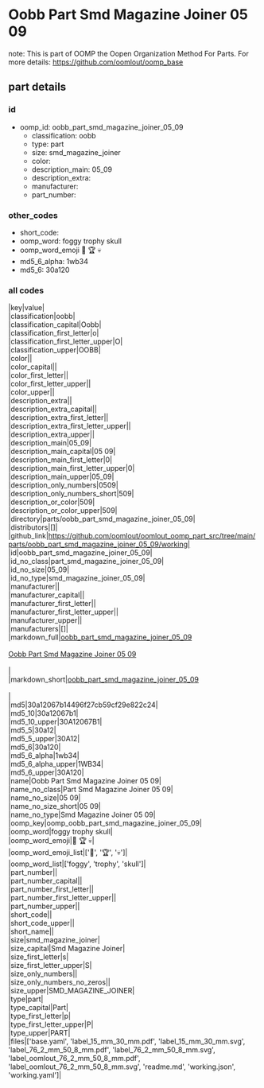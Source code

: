 # Oobb Part Smd Magazine Joiner 05 09  

note: This is part of OOMP the Oopen Organization Method For Parts. For more details: https://github.com/oomlout/oomp_base

##  part details





### id
* oomp_id: oobb_part_smd_magazine_joiner_05_09
  * classification: oobb
  * type: part
  * size: smd_magazine_joiner
  * color: 
  * description_main: 05_09
  * description_extra: 
  * manufacturer: 
  * part_number: 

### other_codes
* short_code: 
* oomp_word: foggy trophy skull
* oomp_word_emoji :foggy: :trophy: :skull:
* md5_6_alpha: 1wb34
* md5_6: 30a120

### all codes 
|key|value|  
|classification|oobb|  
|classification_capital|Oobb|  
|classification_first_letter|o|  
|classification_first_letter_upper|O|  
|classification_upper|OOBB|  
|color||  
|color_capital||  
|color_first_letter||  
|color_first_letter_upper||  
|color_upper||  
|description_extra||  
|description_extra_capital||  
|description_extra_first_letter||  
|description_extra_first_letter_upper||  
|description_extra_upper||  
|description_main|05_09|  
|description_main_capital|05 09|  
|description_main_first_letter|0|  
|description_main_first_letter_upper|0|  
|description_main_upper|05_09|  
|description_only_numbers|0509|  
|description_only_numbers_short|509|  
|description_or_color|509|  
|description_or_color_upper|509|  
|directory|parts/oobb_part_smd_magazine_joiner_05_09|  
|distributors|[]|  
|github_link|https://github.com/oomlout/oomlout_oomp_part_src/tree/main/parts/oobb_part_smd_magazine_joiner_05_09/working|  
|id|oobb_part_smd_magazine_joiner_05_09|  
|id_no_class|part_smd_magazine_joiner_05_09|  
|id_no_size|05_09|  
|id_no_type|smd_magazine_joiner_05_09|  
|manufacturer||  
|manufacturer_capital||  
|manufacturer_first_letter||  
|manufacturer_first_letter_upper||  
|manufacturer_upper||  
|manufacturers|[]|  
|markdown_full|[oobb_part_smd_magazine_joiner_05_09](https://github.com/oomlout/oomlout_oomp_part_src/tree/main/parts/oobb_part_smd_magazine_joiner_05_09/working)<br>[](https://github.com/oomlout/oomlout_oomp_part_src/tree/main/parts/oobb_part_smd_magazine_joiner_05_09/working)<br>[Oobb Part Smd Magazine Joiner 05 09](https://github.com/oomlout/oomlout_oomp_part_src/tree/main/parts/oobb_part_smd_magazine_joiner_05_09/working)<br><br>|  
|markdown_short|[oobb_part_smd_magazine_joiner_05_09](https://github.com/oomlout/oomlout_oomp_part_src/tree/main/parts/oobb_part_smd_magazine_joiner_05_09/working)<br><br>|  
|md5|30a12067b14496f27cb59cf29e822c24|  
|md5_10|30a12067b1|  
|md5_10_upper|30A12067B1|  
|md5_5|30a12|  
|md5_5_upper|30A12|  
|md5_6|30a120|  
|md5_6_alpha|1wb34|  
|md5_6_alpha_upper|1WB34|  
|md5_6_upper|30A120|  
|name|Oobb Part Smd Magazine Joiner 05 09|  
|name_no_class|Part Smd Magazine Joiner 05 09|  
|name_no_size|05 09|  
|name_no_size_short|05 09|  
|name_no_type|Smd Magazine Joiner 05 09|  
|oomp_key|oomp_oobb_part_smd_magazine_joiner_05_09|  
|oomp_word|foggy trophy skull|  
|oomp_word_emoji|:foggy: :trophy: :skull:|  
|oomp_word_emoji_list|[':foggy:', ':trophy:', ':skull:']|  
|oomp_word_list|['foggy', 'trophy', 'skull']|  
|part_number||  
|part_number_capital||  
|part_number_first_letter||  
|part_number_first_letter_upper||  
|part_number_upper||  
|short_code||  
|short_code_upper||  
|short_name||  
|size|smd_magazine_joiner|  
|size_capital|Smd Magazine Joiner|  
|size_first_letter|s|  
|size_first_letter_upper|S|  
|size_only_numbers||  
|size_only_numbers_no_zeros||  
|size_upper|SMD_MAGAZINE_JOINER|  
|type|part|  
|type_capital|Part|  
|type_first_letter|p|  
|type_first_letter_upper|P|  
|type_upper|PART|  
|files|['base.yaml', 'label_15_mm_30_mm.pdf', 'label_15_mm_30_mm.svg', 'label_76_2_mm_50_8_mm.pdf', 'label_76_2_mm_50_8_mm.svg', 'label_oomlout_76_2_mm_50_8_mm.pdf', 'label_oomlout_76_2_mm_50_8_mm.svg', 'readme.md', 'working.json', 'working.yaml']|  

